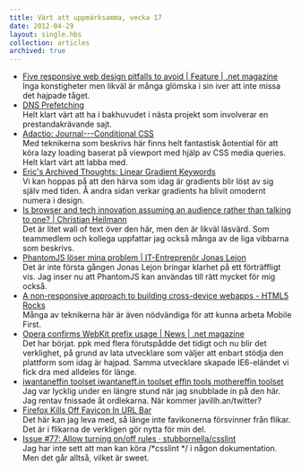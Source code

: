 ```yaml
---
title: Värt att uppmärksamma, vecka 17
date: 2012-04-29
layout: single.hbs
collection: articles
archived: true
---
```

-   [Five responsive web design pitfalls to avoid \| Feature \| .net
    magazine](http://www.netmagazine.com/features/five-responsive-web-design-pitfalls-avoid)\
    Inga konstigheter men likväl är många glömska i sin iver att inte
    missa det hajpade tåget.
-   [DNS Prefetching](http://davidwalsh.name/dns-prefetching)\
    Helt klart värt att ha i bakhuvudet i nästa projekt som involverar
    en prestandakrävande sajt.
-   [Adactio: Journal---Conditional
    CSS](http://adactio.com/journal/5429/)\
    Med teknikerna som beskrivs här finns helt fantastisk åotential för
    att köra lazy loading baserat på viewport med hjälp av CSS media
    queries. Helt klart värt att labba med.
-   [Eric\'s Archived Thoughts: Linear Gradient
    Keywords](http://meyerweb.com/eric/thoughts/2012/04/26/lineargradient-keywords/)\
    Vi kan hoppas på att den härva som idag är gradients blir löst av
    sig själv med tiden. Å andra sidan verkar gradients ha blivit
    omodernt numera i design.
-   [Is browser and tech innovation assuming an audience rather than
    talking to one? \| Christian
    Heilmann](http://christianheilmann.com/2012/04/24/is-browser-and-tech-innovation-assuming-an-audience-rather-than-talking-to-one/)\
    Det är litet wall of text över den här, men den är likväl läsvärd.
    Som teammedlem och kollega uppfattar jag också många av de liga
    vibbarna som beskrivs.
-   [PhantomJS löser mina problem \| IT-Entreprenör Jonas
    Lejon](http://utvbloggen.se/phantomjs-loser-mina-problem/)\
    Det är inte första gången Jonas Lejon bringar klarhet på ett
    förträffligt vis. Jag inser nu att PhantomJS kan användas till rätt
    mycket för mig också.
-   [A non-responsive approach to building cross-device webapps - HTML5
    Rocks](http://www.html5rocks.com/en/mobile/cross-device/)\
    Många av teknikerna här är även nödvändiga för att kunna arbeta
    Mobile First.
-   [Opera confirms WebKit prefix usage \| News \| .net
    magazine](http://www.netmagazine.com/news/opera-confirms-webkit-prefix-usage-121923)\
    Det har börjat. ppk med flera förutspådde det tidigt och nu blir det
    verklighet, på grund av lata utvecklare som väljer att enbart stödja
    den plattform som idag är hajpad. Samma utvecklare skapade
    IE6-eländet vi fick dra med alldeles för länge.
-   [iwantaneffin toolset iwantaneff.in toolset effin tools mothereffin
    toolset](http://iwantaneff.in/toolset/)\
    Jag var lycklig under en längre stund när jag snubblade in på den
    här. Jag rentav fnissade åt ordlekarna. När kommer
    javillh.an/twitter?
-   [Firefox Kills Off Favicon In URL
    Bar](http://thenextweb.com/insider/2012/04/24/firefox-is-killing-off-the-favicon/)\
    Det här kan jag leva med, så länge inte favikonerna försvinner från
    flikar. Det är i flikarna de verkligen gör nytta för min del.
-   [Issue \#77: Allow turning on/off rules ·
    stubbornella/csslint](https://github.com/stubbornella/csslint/issues/77)\
    Jag har inte sett att man kan köra /\*csslint \*/ i någon
    dokumentation. Men det går alltså, vilket är sweet.